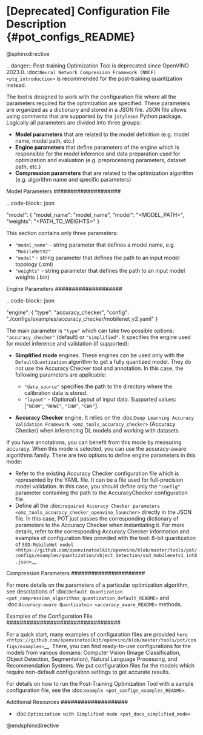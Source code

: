 # [Deprecated] Configuration File Description {#pot_configs_README}

@sphinxdirective

.. danger:: Post-training Optimization Tool is deprecated since OpenVINO 2023.0. :doc:`Neural Network Compression Framework (NNCF) <ptq_introduction>` is recommended for the post-training quantization instead.

The tool is designed to work with the configuration file where all the parameters required for the optimization are specified. These parameters are organized as a dictionary and stored in
a JSON file. JSON file allows using comments that are supported by the ``jstyleson`` Python package.
Logically all parameters are divided into three groups:

- **Model parameters** that are related to the model definition (e.g. model name, model path, etc.)
- **Engine parameters** that define parameters of the engine which is responsible for the model inference and data preparation used for optimization and evaluation (e.g. preprocessing parameters, dataset path, etc.)
- **Compression parameters** that are related to the optimization algorithm (e.g. algorithm name and specific parameters)

Model Parameters
####################

.. code-block:: json

   "model": {
           "model_name": "model_name",
           "model": "<MODEL_PATH>",
           "weights": "<PATH_TO_WEIGHTS>"
       }


This section contains only three parameters:

- ``"model_name"`` - string parameter that defines a model name, e.g. ``"MobileNetV2"``
- ``"model"`` - string parameter that defines the path to an input model topology (.xml)
- ``"weights"`` - string parameter that defines the path to an input model weights (.bin)

Engine Parameters
####################

.. code-block:: json

   "engine": {
           "type": "accuracy_checker",
           "config": "./configs/examples/accuracy_checker/mobilenet_v2.yaml"
       }


The main parameter is ``"type"`` which can take two possible options: ``"accuracy_checher"`` (default) or ``"simplified"``. It specifies the engine used for model inference and validation (if supported):

- **Simplified mode** engines. These engines can be used only with the ``DefaultQuantization`` algorithm to get a fully quantized model. They do not use the Accuracy Checker tool and annotation. In this case, the following parameters are applicable:

  - ``"data_source"`` specifies the path to the directory​ where the calibration data is stored.
  - ``"layout"`` - (Optional) Layout of input data. Supported values: [``"NCHW"``, ``"NHWC"``, ``"CHW"``, ``"CWH"``]​.

- **Accuracy Checker** engine. It relies on the :doc:`Deep Learning Accuracy Validation Framework <omz_tools_accuracy_checker>` (Accuracy Checker) when inferencing DL models and working with datasets.

If you have annotations, you can benefit from this mode by measuring accuracy.  When this mode is selected, you can use the accuracy-aware algorithms family.
There are two options to define engine parameters in this mode:

- Refer to the existing Accuracy Checker configuration file which is represented by the YAML file. It can be a file used for full-precision model validation. In this case, you should define only the ``"config"`` parameter containing the path to the AccuracyChecker configuration file.
- Define all the :doc:`required Accuracy Checker parameters <omz_tools_accuracy_checker_openvino_launcher>` directly in the JSON file. In this case, POT just passes the corresponding dictionary of parameters to the Accuracy Checker when instantiating it. For more details, refer to the corresponding Accuracy Checker information and examples of configuration files provided with the tool: 8-bit quantization of `SSD-MobileNet model <https://github.com/openvinotoolkit/openvino/blob/master/tools/pot/configs/examples/quantization/object_detection/ssd_mobilenetv1_int8.json>`__

Compression Parameters
######################

For more details on the parameters of a particular optimization algorithm, see descriptions of :doc:`Default Quantization <pot_compression_algorithms_quantization_default_README>` and :doc:`Accuracy-aware Quantizatoin <accuracy_aware_README>` methods.

Examples of the Configuration File
##################################

For a quick start, many examples of configuration files are provided `here <https://github.com/openvinotoolkit/openvino/blob/master/tools/pot/configs/examples>`__. 
There, you can find ready-to-use configurations for the models from various domains: Computer Vision (Image Classification, Object Detection, Segmentation), Natural Language Processing, and Recommendation Systems. We put configuration files for the models which require non-default configuration settings to get accurate results.

For details on how to run the Post-Training Optimization Tool with a sample configuration file, see the :doc:`example <pot_configs_examples_README>`.

Additional Resources
####################

* :doc:`Optimization with Simplified mode <pot_docs_simplified_mode>`

@endsphinxdirective
